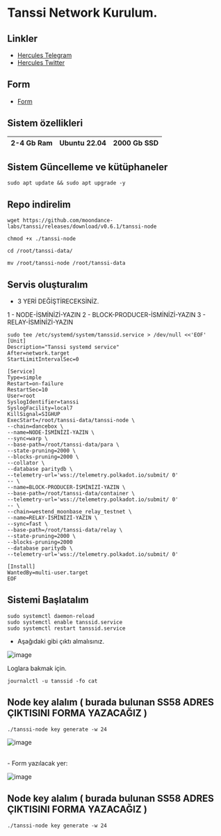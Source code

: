 # Tanssi Network Kurulum.

## Linkler
 * [Hercules Telegram](https://t.me/HerculesNode)
 * [Hercules Twitter](https://twitter.com/Herculesnode)

## Form
 * [Form](www.tanssi.network/block-producer-form)

## Sistem özellikleri

| 2-4 Gb Ram  | Ubuntu 22.04 |  2000 Gb SSD | 
| ----------------- | ----------------- | ----------------- |


## Sistem Güncelleme ve kütüphaneler
```shell
sudo apt update && sudo apt upgrade -y
```

## Repo indirelim
```shell
wget https://github.com/moondance-labs/tanssi/releases/download/v0.6.1/tanssi-node 
```
```shell
chmod +x ./tanssi-node
```
```shell
cd /root/tanssi-data/
```

```shell
mv /root/tanssi-node /root/tanssi-data
```

## Servis oluşturalım

- 3 YERİ DEĞİŞTİRECEKSİNİZ.

1 - NODE-İSMİNİZİ-YAZIN
2 - BLOCK-PRODUCER-İSMİNİZİ-YAZIN
3 - RELAY-İSMİNİZİ-YAZIN

```shell
sudo tee /etc/systemd/system/tanssid.service > /dev/null <<'EOF'
[Unit]
Description="Tanssi systemd service"
After=network.target
StartLimitIntervalSec=0

[Service]
Type=simple
Restart=on-failure
RestartSec=10
User=root
SyslogIdentifier=tanssi
SyslogFacility=local7
KillSignal=SIGHUP
ExecStart=/root/tanssi-data/tanssi-node \
--chain=dancebox \
--name=NODE-İSMİNİZİ-YAZIN \
--sync=warp \
--base-path=/root/tanssi-data/para \
--state-pruning=2000 \
--blocks-pruning=2000 \
--collator \
--database paritydb \
--telemetry-url='wss://telemetry.polkadot.io/submit/ 0' 
-- \
--name=BLOCK-PRODUCER-İSMİNİZİ-YAZIN \
--base-path=/root/tanssi-data/container \
--telemetry-url='wss://telemetry.polkadot.io/submit/ 0' 
-- \
--chain=westend_moonbase_relay_testnet \
--name=RELAY-İSMİNİZİ-YAZIN \
--sync=fast \
--base-path=/root/tanssi-data/relay \
--state-pruning=2000 \
--blocks-pruning=2000 
--database paritydb \
--telemetry-url='wss://telemetry.polkadot.io/submit/ 0' 

[Install]
WantedBy=multi-user.target
EOF
```

## Sistemi Başlatalım

```shell
sudo systemctl daemon-reload
sudo systemctl enable tanssid.service
sudo systemctl restart tanssid.service
```

- Aşağıdaki gibi çıktı almalısınız.

![image](https://github.com/HerculesNode/Tansi-Network/assets/101635385/d2921ea1-b5da-426a-8266-8457680cd90c)

Loglara bakmak için.

```shell
journalctl -u tanssid -fo cat
```


## Node key alalım ( burada bulunan SS58 ADRES ÇIKTISINI FORMA YAZACAĞIZ )

```shell
./tanssi-node key generate -w 24
```

![image](https://github.com/HerculesNode/Tansi-Network/assets/101635385/800386a4-157c-4b46-8aa6-9f732a773c2d)

<br>
- Form yazılacak yer:

![image](https://github.com/HerculesNode/Tansi-Network/assets/101635385/6c01baa1-dcdc-4241-aa06-3df8d0c8911f)



## Node key alalım ( burada bulunan SS58 ADRES ÇIKTISINI FORMA YAZACAĞIZ )

```shell
./tanssi-node key generate -w 24
```

